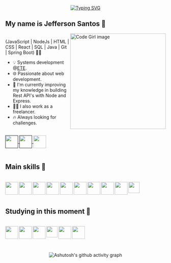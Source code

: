 <div align="center">
  
  [![Typing SVG](https://readme-typing-svg.herokuapp.com?font=Roboto+Mono&size=50&pause=1000&color=BE984A&width=1000&height=100&center=true&lines=Hello+Nobles!+%F0%9F%91%8B;Full-Stack+Web+Developer.+%E2%99%A8%EF%B8%8F;Let's+code+together%3F+%F0%9F%A7%A0%F0%9F%A7%A9)](https://git.io/typing-svg)

</div>

## My name is Jefferson Santos 👤

<img align="right" alt="Code Girl image" src="https://github.com/user-attachments/assets/13d9040c-ccb6-425e-9cf4-ab573a7f6067"  width="300px"/>
<br>
(JavaScript | NodeJs | HTML | CSS | React | SQL | Java | Git | Spring Boot) 🧠🧩</p>

- 💡 Systems development @<a href="https://www.escolatecnicalimoeiro.com.br/">ETE</a>.
- 🌐 Passionate about web development.
- 📌 I'm currently improving my knowledge in building Rest API's with Node and Express.
- 👨‍💻 I also work as a freelancer.
- 🔥 Always looking for challenges.


<br>
<div > 
<a href="" target="_blank">
<img align="center" height="40" width="40" src="https://github.com/carolbarbosa101/carolbarbosa101/assets/44561610/e3000a2c-f43c-4145-9f8d-3c5b58a5dae0">
</a>


<a href="">
<img align="center"  height="40" width="40" src="https://github.com/carolbarbosa101/carolbarbosa101/assets/44561610/2856fdde-3200-4398-8290-a0e45d3a35a0">
</a>


<a  href="https://www.linkedin.com/in/jefferson-santos-a87b74277/" target=_blank>
<img align="center"  height="40" width="40" src="https://github.com/carolbarbosa101/carolbarbosa101/assets/44561610/bc26a6f8-f0d3-4f15-82e1-55680c48f269">
</a>

<br>
<br>


<div align="left"> 
  
<h2 align="left">Main skills 🚀</h2>
<br>

<img align="left"  height="40" width="40" src="https://github.com/carolbarbosa101/carolbarbosa101/assets/44561610/b8182e38-59d0-4707-96dd-57781d7fa0cd">

<img align="left" height="40" width="40" src="https://github.com/carolbarbosa101/carolbarbosa101/assets/44561610/5d8aa673-1335-459f-a3c8-7149be4296d6">

<img align="left" height="40" width="40" src="https://github.com/carolbarbosa101/carolbarbosa101/assets/44561610/670ce35c-0b3c-4bec-ba1e-797c40ebcfc6">

<img align="left"  height="40" width="40" src="https://github.com/carolbarbosa101/carolbarbosa101/assets/44561610/e3520d7c-c3c2-4dff-90e2-86355adc6f7c">

<img align="left"  height="40" width="40" src="https://github.com/carolbarbosa101/carolbarbosa101/assets/44561610/2a52f515-32c0-419a-8550-d196743d93dd">

<img align="left"  height="40" width="40" src="https://github.com/carolbarbosa101/carolbarbosa101/assets/44561610/bea3fe91-c320-4c5f-918e-fa6abe8ec1cc">

<img align="left"  height="40" width="40" src="https://github.com/carolbarbosa101/carolbarbosa101/assets/44561610/5d7b8d42-878a-4d07-aebc-f2af02475be6">

<img align="left"  height="40" width="40" src="https://static-00.iconduck.com/assets.00/postgresql-icon-1987x2048-v2fkmdaw.png">

<img align="left"  height="40" width="40" src="https://github.com/jefferson-da-silva-santos/jefferson-da-silva-santos/assets/163202501/3b9d44a9-562a-4092-a30a-7e7e09180d49">

<img align="left"  height="35" width="35" src="https://github.com/jefferson-da-silva-santos/jefferson-da-silva-santos/assets/163202501/b952a76a-7334-4ebc-ad4e-d1f55ceab803">

</div>

<br>
<br>
<br>
<h2 align="left"> Studying in this moment 🚀</h2>
<br>


<div align="left"> 

<img align="left"  height="40" width="40" src="https://github.com/carolbarbosa101/carolbarbosa101/assets/44561610/e3520d7c-c3c2-4dff-90e2-86355adc6f7c">

<img align="left"  height="40" width="40" src="https://github.com/carolbarbosa101/carolbarbosa101/assets/44561610/2a52f515-32c0-419a-8550-d196743d93dd">

<img align="left"  height="40" width="40" src="https://github.com/carolbarbosa101/carolbarbosa101/assets/44561610/5d7b8d42-878a-4d07-aebc-f2af02475be6">

<img align="left"  height="35" width="35" src="https://github.com/jefferson-da-silva-santos/jefferson-da-silva-santos/assets/163202501/b952a76a-7334-4ebc-ad4e-d1f55ceab803">

<img align="left"  height="40" width="40" src="https://github.com/carolbarbosa101/carolbarbosa101/assets/44561610/bea3fe91-c320-4c5f-918e-fa6abe8ec1cc">

<img align="left"  height="40" width="40" src="https://static-00.iconduck.com/assets.00/postgresql-icon-1987x2048-v2fkmdaw.png">

</div>


<br>
<br> 
<br>
<br>


<div align="center" >
   
![Ashutosh's github activity graph](https://ssr-contributions-svg.vercel.app/_/jefferson-da-silva-santos?chart=3dbar&gap=0.6&scale=2&flatten=2&animation=wave&animation_duration=1&animation_delay=0.05&animation_amplitude=20&animation_frequency=0.5&animation_wave_center=10_0&format=svg&weeks=30&theme=blue&dark=false) 

</div>

<br>



